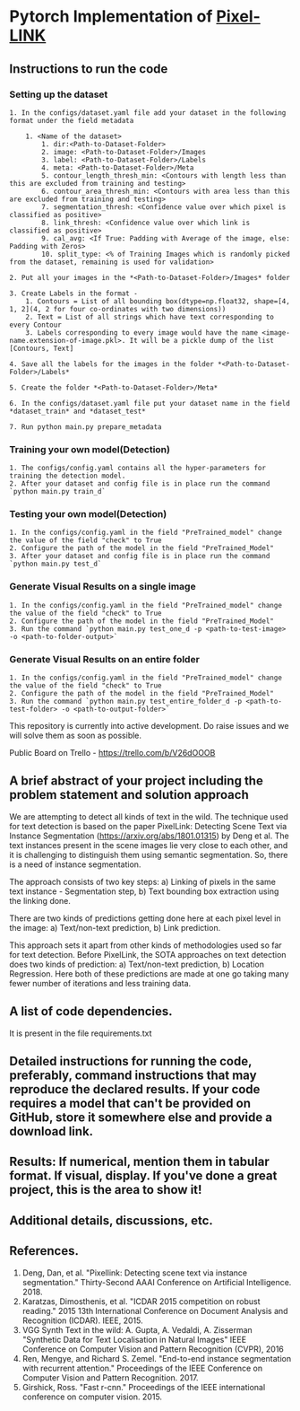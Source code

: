 # Pytorch Implementation of [Pixel-LINK](https://arxiv.org/pdf/1801.01315.pdf)

## Instructions to run the code

### Setting up the dataset

	1. In the configs/dataset.yaml file add your dataset in the following format under the field metadata

		1. <Name of the dataset>
			1. dir:<Path-to-Dataset-Folder> 
			2. image: <Path-to-Dataset-Folder>/Images
			3. label: <Path-to-Dataset-Folder>/Labels
			4. meta: <Path-to-Dataset-Folder>/Meta
			5. contour_length_thresh_min: <Contours with length less than this are excluded from training and testing>
			6. contour_area_thresh_min: <Contours with area less than this are excluded from training and testing>
			7. segmentation_thresh: <Confidence value over which pixel is classified as positive>
    		8. link_thresh: <Confidence value over which link is classified as positive>
    		9. cal_avg: <If True: Padding with Average of the image, else: Padding with Zeros>
    		10. split_type: <% of Training Images which is randomly picked from the dataset, remaining is used for validation>

	2. Put all your images in the *<Path-to-Dataset-Folder>/Images* folder

	3. Create Labels in the format - 
		1. Contours = List of all bounding box(dtype=np.float32, shape=[4, 1, 2](4, 2 for four co-ordinates with two dimensions))
		2. Text = List of all strings which have text corresponding to every Contour
		3. Labels corresponding to every image would have the name <image-name.extension-of-image.pkl>. It will be a pickle dump of the list [Contours, Text]

	4. Save all the labels for the images in the folder *<Path-to-Dataset-Folder>/Labels*

	5. Create the folder *<Path-to-Dataset-Folder>/Meta*

	6. In the configs/dataset.yaml file put your dataset name in the field *dataset_train* and *dataset_test*

	7. Run python main.py prepare_metadata

### Training your own model(Detection)
	
	1. The configs/config.yaml contains all the hyper-parameters for training the detection model.
	2. After your dataset and config file is in place run the command `python main.py train_d`

### Testing your own model(Detection)
	
	1. In the configs/config.yaml in the field "PreTrained_model" change the value of the field "check" to True
	2. Configure the path of the model in the field "PreTrained_Model"
	3. After your dataset and config file is in place run the command `python main.py test_d`

### Generate Visual Results on a single image

	1. In the configs/config.yaml in the field "PreTrained_model" change the value of the field "check" to True
	2. Configure the path of the model in the field "PreTrained_Model"
	3. Run the command `python main.py test_one_d -p <path-to-test-image> -o <path-to-folder-output>`

### Generate Visual Results on an entire folder

	1. In the configs/config.yaml in the field "PreTrained_model" change the value of the field "check" to True
	2. Configure the path of the model in the field "PreTrained_Model"
	3. Run the command `python main.py test_entire_folder_d -p <path-to-test-folder> -o <path-to-output-folder>`

This repository is currently into active development. Do raise issues and we will solve them as soon as possible.

Public Board on Trello - https://trello.com/b/V26dOOOB

## A brief abstract of your project including the problem statement and solution approach

We are attempting to detect all kinds of text in the wild. The technique used for text detection is based on the paper PixelLink: Detecting Scene Text via Instance Segmentation (https://arxiv.org/abs/1801.01315) by Deng et al. The text instances present in the scene images lie very close to each other, and it is challenging to distinguish them using semantic segmentation. So, there is a need of instance segmentation. 

The approach consists of two key steps: 
a) Linking of pixels in the same text instance - Segmentation step, 
b) Text bounding box extraction using the linking done.

There are two kinds of predictions getting done here at each pixel level in the image: 
a) Text/non-text prediction, 
b) Link prediction.

This approach sets it apart from other kinds of methodologies used so far for text detection. Before PixelLink, the SOTA approaches on text detection does two kinds of prediction: a) Text/non-text prediction, b) Location Regression. Here both of these predictions are made at one go taking many fewer number of iterations and less training data.

## A list of code dependencies.

It is present in the file requirements.txt

## Detailed instructions for running the code, preferably, command instructions that may reproduce the declared results. If your code requires a model that can't be provided on GitHub, store it somewhere else and provide a download link.



## Results: If numerical, mention them in tabular format. If visual, display. If you've done a great project, this is the area to show it!

## Additional details, discussions, etc.


## References.
1. Deng, Dan, et al. "Pixellink: Detecting scene text via instance segmentation." Thirty-Second AAAI Conference on Artificial Intelligence. 2018.
2. Karatzas, Dimosthenis, et al. "ICDAR 2015 competition on robust reading." 2015 13th International Conference on Document Analysis and Recognition (ICDAR). IEEE, 2015.
3. VGG Synth Text in the wild: A. Gupta, A. Vedaldi, A. Zisserman "Synthetic Data for Text Localisation in Natural Images" IEEE Conference on Computer Vision and Pattern Recognition (CVPR), 2016
4. Ren, Mengye, and Richard S. Zemel. "End-to-end instance segmentation with recurrent attention." Proceedings of the IEEE Conference on Computer Vision and Pattern Recognition. 2017.
5. Girshick, Ross. "Fast r-cnn." Proceedings of the IEEE international conference on computer vision. 2015.


